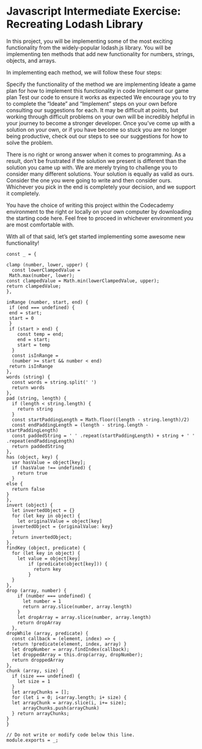 # Javascript Intermediate Exercise: Recreating Lodash Library

In this project, you will be implementing some of the most exciting functionality from the widely-popular lodash.js library. You will be implementing ten methods that add new functionality for numbers, strings, objects, and arrays.

In implementing each method, we will follow these four steps:

Specify the functionality of the method we are implementing
Ideate a game plan for how to implement this functionality in code
Implement our game plan
Test our code to ensure it works as expected
We encourage you to try to complete the “Ideate” and “Implement” steps on your own before consulting our suggestions for each. It may be difficult at points, but working through difficult problems on your own will be incredibly helpful in your journey to become a stronger developer. Once you’ve come up with a solution on your own, or if you have become so stuck you are no longer being productive, check out our steps to see our suggestions for how to solve the problem.

There is no right or wrong answer when it comes to programming. As a result, don’t be frustrated if the solution we present is different than the solution you came up with. We are merely trying to challenge you to consider many different solutions. Your solution is equally as valid as ours. Consider the one you were going to write and then consider ours. Whichever you pick in the end is completely your decision, and we support it completely.

You have the choice of writing this project within the Codecademy environment to the right or locally on your own computer by downloading the starting code here. Feel free to proceed in whichever environment you are most comfortable with.

With all of that said, let’s get started implementing some awesome new functionality!

```
const _ = {

clamp (number, lower, upper) {
  const lowerClampedValue =
 Math.max(number, lower);
const clampedValue = Math.min(lowerClampedValue, upper);
return clampedValue;
},
  
inRange (number, start, end) {
 if (end === undefined) {
 end = start;
 start = 0
 }
 if (start > end) {
    const temp = end; 
    end = start;
    start = temp
  }
  const isInRange =
  (number >= start && number < end) 
 return isInRange
},  
words (string) {
  const words = string.split(' ')
  return words
},
pad (string, length) {
  if (length < string.length) {
    return string
  }
  const startPaddingLength = Math.floor((length - string.length)/2)
  const endPaddingLength = (length - string.length - startPaddingLength)
  const paddedString = ' ' .repeat(startPaddingLength) + string + ' ' .repeat(endPaddingLength)
  return paddedString
},
has (object, key) {
  var hasValue = object[key];
  if (hasValue !== undefined) {
    return true
  }
else {
  return false
}
},
invert (object) {
  let invertedObject = {}
  for (let key in object) {
    let originalValue = object[key]
  invertedObject = {originalValue: key}
  }
  return invertedObject;
},
findKey (object, predicate) {
  for (let key in object) {
    let value = object[key]
        if (predicate(object[key])) {
          return key
        } 
  } 
},
drop (array, number) {
    if (number === undefined) {
      let number = 1
      return array.slice(number, array.length)
    }
    let dropArray = array.slice(number, array.length)
    return dropArray
  },
dropWhile (array, predicate) {
  const callback = (element, index) => {
  return !predicate(element, index, array) }
  let dropNumber = array.findIndex(callback);
  let droppedArray = this.drop(array, dropNumber);
  return droppedArray
},
chunk (array, size) {
  if (size === undefined) {
    let size = 1
  }
  let arrayChunks = [];
  for (let i = 0; i<array.length; i+ size) {
  let arrayChunk = array.slice(i, i+= size);
      arrayChunks.push(arrayChunk)
  } return arrayChunks;
}
}

// Do not write or modify code below this line.
module.exports = _;
```
